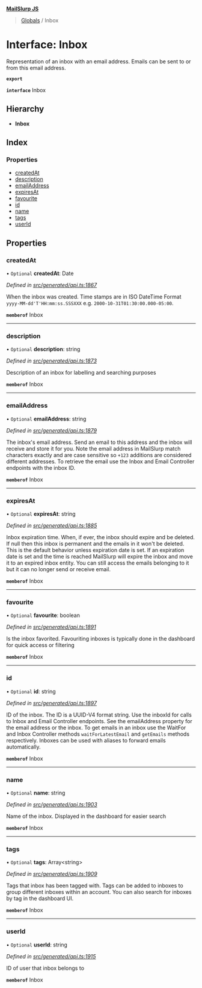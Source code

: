 **[MailSlurp JS](../README.md)**

> [Globals](../README.md) / Inbox

# Interface: Inbox

Representation of an inbox with an email address. Emails can be sent to or from this email address.

**`export`** 

**`interface`** Inbox

## Hierarchy

* **Inbox**

## Index

### Properties

* [createdAt](inbox.md#createdat)
* [description](inbox.md#description)
* [emailAddress](inbox.md#emailaddress)
* [expiresAt](inbox.md#expiresat)
* [favourite](inbox.md#favourite)
* [id](inbox.md#id)
* [name](inbox.md#name)
* [tags](inbox.md#tags)
* [userId](inbox.md#userid)

## Properties

### createdAt

• `Optional` **createdAt**: Date

*Defined in [src/generated/api.ts:1867](https://github.com/mailslurp/mailslurp-client/blob/359c034/src/generated/api.ts#L1867)*

When the inbox was created. Time stamps are in ISO DateTime Format `yyyy-MM-dd'T'HH:mm:ss.SSSXXX` e.g. `2000-10-31T01:30:00.000-05:00`.

**`memberof`** Inbox

___

### description

• `Optional` **description**: string

*Defined in [src/generated/api.ts:1873](https://github.com/mailslurp/mailslurp-client/blob/359c034/src/generated/api.ts#L1873)*

Description of an inbox for labelling and searching purposes

**`memberof`** Inbox

___

### emailAddress

• `Optional` **emailAddress**: string

*Defined in [src/generated/api.ts:1879](https://github.com/mailslurp/mailslurp-client/blob/359c034/src/generated/api.ts#L1879)*

The inbox's email address. Send an email to this address and the inbox will receive and store it for you. Note the email address in MailSlurp match characters exactly and are case sensitive so `+123` additions are considered different addresses. To retrieve the email use the Inbox and Email Controller endpoints with the inbox ID.

**`memberof`** Inbox

___

### expiresAt

• `Optional` **expiresAt**: string

*Defined in [src/generated/api.ts:1885](https://github.com/mailslurp/mailslurp-client/blob/359c034/src/generated/api.ts#L1885)*

Inbox expiration time. When, if ever, the inbox should expire and be deleted. If null then this inbox is permanent and the emails in it won't be deleted. This is the default behavior unless expiration date is set. If an expiration date is set and the time is reached MailSlurp will expire the inbox and move it to an expired inbox entity. You can still access the emails belonging to it but it can no longer send or receive email.

**`memberof`** Inbox

___

### favourite

• `Optional` **favourite**: boolean

*Defined in [src/generated/api.ts:1891](https://github.com/mailslurp/mailslurp-client/blob/359c034/src/generated/api.ts#L1891)*

Is the inbox favorited. Favouriting inboxes is typically done in the dashboard for quick access or filtering

**`memberof`** Inbox

___

### id

• `Optional` **id**: string

*Defined in [src/generated/api.ts:1897](https://github.com/mailslurp/mailslurp-client/blob/359c034/src/generated/api.ts#L1897)*

ID of the inbox. The ID is a UUID-V4 format string. Use the inboxId for calls to Inbox and Email Controller endpoints. See the emailAddress property for the email address or the inbox. To get emails in an inbox use the WaitFor and Inbox Controller methods `waitForLatestEmail` and `getEmails` methods respectively. Inboxes can be used with aliases to forward emails automatically.

**`memberof`** Inbox

___

### name

• `Optional` **name**: string

*Defined in [src/generated/api.ts:1903](https://github.com/mailslurp/mailslurp-client/blob/359c034/src/generated/api.ts#L1903)*

Name of the inbox. Displayed in the dashboard for easier search

**`memberof`** Inbox

___

### tags

• `Optional` **tags**: Array\<string>

*Defined in [src/generated/api.ts:1909](https://github.com/mailslurp/mailslurp-client/blob/359c034/src/generated/api.ts#L1909)*

Tags that inbox has been tagged with. Tags can be added to inboxes to group different inboxes within an account. You can also search for inboxes by tag in the dashboard UI.

**`memberof`** Inbox

___

### userId

• `Optional` **userId**: string

*Defined in [src/generated/api.ts:1915](https://github.com/mailslurp/mailslurp-client/blob/359c034/src/generated/api.ts#L1915)*

ID of user that inbox belongs to

**`memberof`** Inbox
